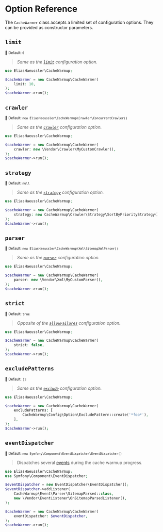 # Option Reference

The `CacheWarmer` class accepts a limited set of configuration
options. They can be provided as constructor parameters.

## `limit`

<small>🐝&nbsp;Default: `0`</small>

> *Same as the [`limit`](../config-reference/limit.md) configuration option.*

```php
use EliasHaeussler\CacheWarmup;

$cacheWarmer = new CacheWarmup\CacheWarmer(
    limit: 10,
);
$cacheWarmer->run();
```

## `crawler`

<small>🐝&nbsp;Default: `new EliasHaeussler\CacheWarmup\Crawler\ConcurrentCrawler()`</small>

> *Same as the [`crawler`](../config-reference/crawler.md) configuration option.*

```php
use EliasHaeussler\CacheWarmup;

$cacheWarmer = new CacheWarmup\CacheWarmer(
    crawler: new \Vendor\Crawler\MyCustomCrawler(),
);
$cacheWarmer->run();
```

## `strategy`

<small>🐝&nbsp;Default: `null`</small>

> *Same as the [`strategy`](../config-reference/strategy.md) configuration option.*

```php
use EliasHaeussler\CacheWarmup;

$cacheWarmer = new CacheWarmup\CacheWarmer(
    strategy: new CacheWarmup\Crawler\Strategy\SortByPriorityStrategy(),
);
$cacheWarmer->run();
```

## `parser`

<small>🐝&nbsp;Default: `new EliasHaeussler\CacheWarmup\Xml\SitemapXmlParser()`</small>

> *Same as the [`parser`](../config-reference/parser.md) configuration option.*

```php
use EliasHaeussler\CacheWarmup;

$cacheWarmer = new CacheWarmup\CacheWarmer(
    parser: new \Vendor\Xml\MyCustomParser(),
);
$cacheWarmer->run();
```

## `strict`

<small>🐝&nbsp;Default: `true`</small>

> *Opposite of the [`allowFailures`](../config-reference/allow-failures.md) configuration option.*

```php
use EliasHaeussler\CacheWarmup;

$cacheWarmer = new CacheWarmup\CacheWarmer(
    strict: false,
);
$cacheWarmer->run();
```

## `excludePatterns`

<small>🐝&nbsp;Default: `[]`</small>

> *Same as the [`exclude`](../config-reference/exclude.md) configuration option.*

```php
use EliasHaeussler\CacheWarmup;

$cacheWarmer = new CacheWarmup\CacheWarmer(
    excludePatterns: [
        CacheWarmup\Config\Option\ExcludePattern::create('*foo*'),
    ],
);
$cacheWarmer->run();
```

## `eventDispatcher`

<small>🐝&nbsp;Default: `new Symfony\Component\EventDispatcher\EventDispatcher()`</small>

> Dispatches several [events](../api/events.md) during the cache warmup progress.

```php
use EliasHaeussler\CacheWarmup;
use Symfony\Component\EventDispatcher;

$eventDispatcher = new EventDispatcher\EventDispatcher();
$eventDispatcher->addListener(
    CacheWarmup\Event\Parser\SitemapParsed::class,
    new \Vendor\EventListener\OnSitemapParsedListener(),
);

$cacheWarmer = new CacheWarmup\CacheWarmer(
    eventDispatcher: $eventDispatcher,
);
$cacheWarmer->run();
```
